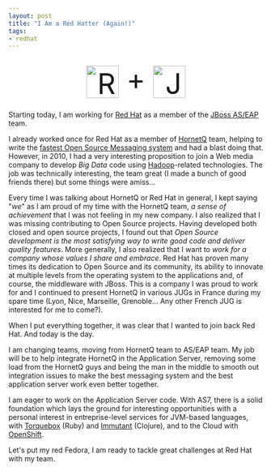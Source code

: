 ```yaml
---
layout: post
title: "I Am a Red Hatter (Again!)"
tags:
- redhat
---
```


<div style="font-size: 4em; padding: 10px; text-align:center; margin-left: auto; margin-right: auto, max-width:768px">
<img src='#{ site.s3.url }images/2012-03-12-redhat.png' alt="Red Hat" style="vertical-align:middle;" height="64"/> + 
<img src='#{ site.s3.url }images/2012-03-12-jbossas7.png' alt="JBoss AS 7"  style ="vertical-align:middle;"  height="64" />
</div>

Starting today, I am working for [Red Hat][redhat] as a member of the [JBoss AS/EAP][as] team.

I already worked once for Red Hat as a member of [HornetQ][hornetq] team, helping to write the [fastest Open Source Messaging system][benchmark] and had a blast doing that.
However, in 2010, I had a very interesting proposition to join a Web media company to develop _Big Data_ code using [Hadoop][hadoop]-related technologies.
The job was technically interesting, the team great (I made a bunch of good friends there) but some things were amiss...

Every time I was talking about HornetQ or Red Hat in general, I kept saying "_we_" as I am proud of my time with the HornetQ team, _a sense of achievement_ that I was not feeling in my new company. I also realized that I was missing contributing to Open Source projects. Having developed both closed and open source projects, I found out that _Open Source development is the most satisfying way to write good code and deliver quality features_.
More generally, I also realized that I want to _work for a company whose values I share and embrace_. Red Hat has proven many times its dedication to Open Source and its community, its ability to innovate at multiple levels from the operating system to the applications and, of course, the middleware with JBoss. This is a company I was proud to work for and I continued to present HornetQ in various JUGs in France during my spare time (Lyon, Nice, Marseille, Grenoble... Any other French JUG is interested for me to come?). 

When I put everything together, it was clear that I wanted to join back Red Hat. And today is the day.

I am changing teams, moving from HornetQ team to AS/EAP team. My job will be to help integrate HornetQ in the Application Server, removing some load from the HornetQ guys and being the man in the middle to smooth out integration issues to make the best messaging system and the best application server work even better together.

I am eager to work on the Application Server code. With AS7, there is a solid foundation which lays the ground for interesting opportunities with a personal interest in entreprise-level services for JVM-based languages, with [Torquebox][torquebox] (Ruby) and [Immutant][immutant] (Clojure), and to the Cloud with [OpenShift][openshift].

Let's put my red Fedora, I am ready to tackle great challenges at Red Hat with my team.

[redhat]: http://redhat.com
[as]: http://www.jboss.org/jbossas
[hornetq]: http://www.jboss.org/hornetq/
[torquebox]: http://torquebox.org/
[immutant]: http://immutant.org/
[benchmark]: http://planet.jboss.org/post/8_2_million_messages_second_with_specjms
[hadoop]: http://hadoop.apache.org/
[openshift]: https://openshift.redhat.com/app/
